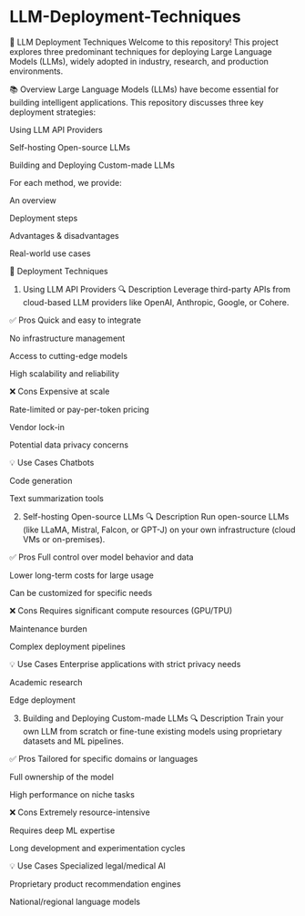 # LLM-Deployment-Techniques


🤖 LLM Deployment Techniques
Welcome to this repository! This project explores three predominant techniques for deploying Large Language Models (LLMs), widely adopted in industry, research, and production environments.

📚 Overview
Large Language Models (LLMs) have become essential for building intelligent applications. This repository discusses three key deployment strategies:

Using LLM API Providers

Self-hosting Open-source LLMs

Building and Deploying Custom-made LLMs

For each method, we provide:

An overview

Deployment steps

Advantages & disadvantages

Real-world use cases

🚀 Deployment Techniques
1. Using LLM API Providers
🔍 Description
Leverage third-party APIs from cloud-based LLM providers like OpenAI, Anthropic, Google, or Cohere.

✅ Pros
Quick and easy to integrate

No infrastructure management

Access to cutting-edge models

High scalability and reliability

❌ Cons
Expensive at scale

Rate-limited or pay-per-token pricing

Vendor lock-in

Potential data privacy concerns

💡 Use Cases
Chatbots

Code generation

Text summarization tools

2. Self-hosting Open-source LLMs
🔍 Description
Run open-source LLMs (like LLaMA, Mistral, Falcon, or GPT-J) on your own infrastructure (cloud VMs or on-premises).

✅ Pros
Full control over model behavior and data

Lower long-term costs for large usage

Can be customized for specific needs

❌ Cons
Requires significant compute resources (GPU/TPU)

Maintenance burden

Complex deployment pipelines

💡 Use Cases
Enterprise applications with strict privacy needs

Academic research

Edge deployment

3. Building and Deploying Custom-made LLMs
🔍 Description
Train your own LLM from scratch or fine-tune existing models using proprietary datasets and ML pipelines.

✅ Pros
Tailored for specific domains or languages

Full ownership of the model

High performance on niche tasks

❌ Cons
Extremely resource-intensive

Requires deep ML expertise

Long development and experimentation cycles

💡 Use Cases
Specialized legal/medical AI

Proprietary product recommendation engines

National/regional language models
